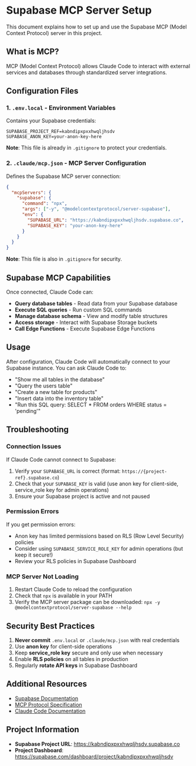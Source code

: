 # Supabase MCP Server Setup

This document explains how to set up and use the Supabase MCP (Model Context Protocol) server in this project.

## What is MCP?

MCP (Model Context Protocol) allows Claude Code to interact with external services and databases through standardized server integrations.

## Configuration Files

### 1. `.env.local` - Environment Variables

Contains your Supabase credentials:

```env
SUPABASE_PROJECT_REF=kabndipxpxxhwqljhsdv
SUPABASE_ANON_KEY=your-anon-key-here
```

**Note**: This file is already in `.gitignore` to protect your credentials.

### 2. `.claude/mcp.json` - MCP Server Configuration

Defines the Supabase MCP server connection:

```json
{
  "mcpServers": {
    "supabase": {
      "command": "npx",
      "args": ["-y", "@modelcontextprotocol/server-supabase"],
      "env": {
        "SUPABASE_URL": "https://kabndipxpxxhwqljhsdv.supabase.co",
        "SUPABASE_KEY": "your-anon-key-here"
      }
    }
  }
}
```

**Note**: This file is also in `.gitignore` for security.

## Supabase MCP Capabilities

Once connected, Claude Code can:

- **Query database tables** - Read data from your Supabase database
- **Execute SQL queries** - Run custom SQL commands
- **Manage database schema** - View and modify table structures
- **Access storage** - Interact with Supabase Storage buckets
- **Call Edge Functions** - Execute Supabase Edge Functions

## Usage

After configuration, Claude Code will automatically connect to your Supabase instance. You can ask Claude Code to:

- "Show me all tables in the database"
- "Query the users table"
- "Create a new table for products"
- "Insert data into the inventory table"
- "Run this SQL query: SELECT * FROM orders WHERE status = 'pending'"

## Troubleshooting

### Connection Issues

If Claude Code cannot connect to Supabase:

1. Verify your `SUPABASE_URL` is correct (format: `https://{project-ref}.supabase.co`)
2. Check that your `SUPABASE_KEY` is valid (use anon key for client-side, service_role key for admin operations)
3. Ensure your Supabase project is active and not paused

### Permission Errors

If you get permission errors:

- Anon key has limited permissions based on RLS (Row Level Security) policies
- Consider using `SUPABASE_SERVICE_ROLE_KEY` for admin operations (but keep it secure!)
- Review your RLS policies in Supabase Dashboard

### MCP Server Not Loading

1. Restart Claude Code to reload the configuration
2. Check that `npx` is available in your PATH
3. Verify the MCP server package can be downloaded: `npx -y @modelcontextprotocol/server-supabase --help`

## Security Best Practices

1. **Never commit** `.env.local` or `.claude/mcp.json` with real credentials
2. Use **anon key** for client-side operations
3. Keep **service_role key** secure and only use when necessary
4. Enable **RLS policies** on all tables in production
5. Regularly **rotate API keys** in Supabase Dashboard

## Additional Resources

- [Supabase Documentation](https://supabase.com/docs)
- [MCP Protocol Specification](https://github.com/modelcontextprotocol)
- [Claude Code Documentation](https://docs.claude.com/en/docs/claude-code)

## Project Information

- **Supabase Project URL**: https://kabndipxpxxhwqljhsdv.supabase.co
- **Project Dashboard**: https://supabase.com/dashboard/project/kabndipxpxxhwqljhsdv
